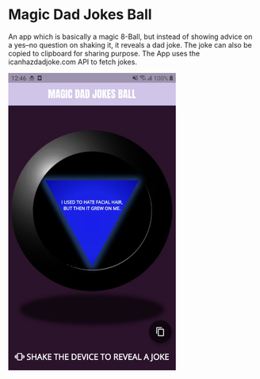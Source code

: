 # Magic Dad Jokes Ball

An app which is basically a magic 8-Ball, but instead of showing advice on a yes–no question on shaking it, it reveals a dad joke. The joke can also be copied to clipboard for sharing purpose. The App uses the icanhazdadjoke.com API to fetch jokes.

<img src="images/screenshot.jpg" height="600"/>
